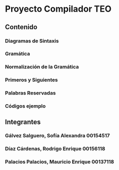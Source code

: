 # Proyecto Compilador TEO

## Contenido
### Diagramas de Sintaxis 
### Gramática
### Normalización de la Gramática
### Primeros y Siguientes
### Palabras Reservadas
### Códigos ejemplo


## Integrantes
### Gálvez Salguero, Sofía Alexandra 00154517
### Díaz Cárdenas, Rodrigo Enrique 00156118
### Palacios Palacios, Mauricio Enrique 00137118
